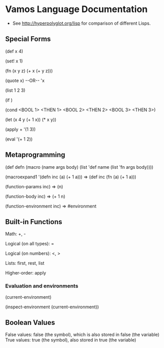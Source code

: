 # Vamos Language Documentation

* See http://hyperpolyglot.org/lisp for comparison of different Lisps.

## Special Forms

(def x 4)

(set! x 1)

(fn (x y z) (+ x (+ y z)))

(quote x) --OR-- 'x

(list 1 2 3)

(if <BOOL> <THEN> <ELSE>)

(cond
  <BOOL 1> <THEN 1>
  <BOOL 2> <THEN 2>
  <BOOL 3> <THEN 3>)

(let (x 4
      y (+ 1 x))
  (* x y))

(apply + '(1 3))

(eval '(+ 1 2))

## Metaprogramming

(def defn
  (macro (name args body)
    (list 'def name
      (list 'fn args
        body))))

(macroexpand1 '(defn inc (a) (+ 1 a)))
=> (def inc (fn (a) (+ 1 a)))

(function-params inc)
=> (n)

(function-body inc)
=> (+ 1 n)

(function-environment inc)
=> #environment<TopLevel>

## Built-in Functions

Math: +, -

Logical (on all types): =

Logical (on numbers): <, >

Lists: first, rest, list

Higher-order: apply

### Evaluation and environments

(current-environment)

(inspect-environment (current-environment))

## Boolean Values

False values: false (the symbol), which is also stored in false (the variable)
True values: true (the symbol), also stored in true (the variable)
